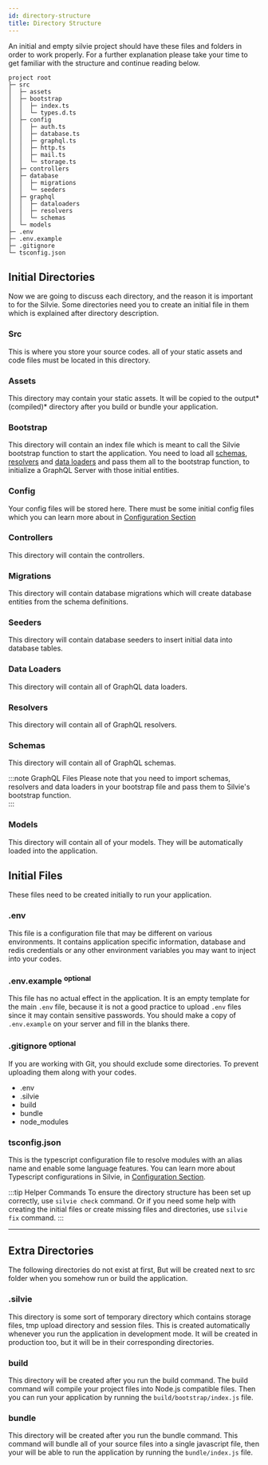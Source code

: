 ```yaml
---
id: directory-structure
title: Directory Structure
---
```

An initial and empty silvie project should have these files and folders in order to work properly. For a further 
explanation please take your time to get familiar with the structure and continue reading below.

```text
project root
├─ src
│  ├─ assets
│  ├─ bootstrap
│  │  ├─ index.ts
│  │  └─ types.d.ts
│  ├─ config
│  │  ├─ auth.ts
│  │  ├─ database.ts
│  │  ├─ graphql.ts
│  │  ├─ http.ts
│  │  ├─ mail.ts
│  │  └─ storage.ts
│  ├─ controllers
│  ├─ database
│  │  ├─ migrations
│  │  └─ seeders
│  ├─ graphql
│  │  ├─ dataloaders
│  │  ├─ resolvers
│  │  └─ schemas
│  └─ models
├─ .env
├─ .env.example
├─ .gitignore
└─ tsconfig.json
```

## Initial Directories
Now we are going to discuss each directory, and the reason it is important to for the Silvie. Some directories need you 
to create an initial file in them which is explained after directory description.

### Src
This is where you store your source codes. all of your static assets and code files must be located in this directory.

### Assets
This directory may contain your static assets. It will be copied to the output*(compiled)* directory after you build or
bundle your application. 

### Bootstrap
This directory will contain an index file which is meant to call the Silvie bootstrap function to start the 
application. You need to load all [schemas](#schemas), [resolvers](#resolvers) and [data loaders](#data-loaders) and pass 
them all to the bootstrap function, to initialize a GraphQL Server with those initial entities.

### Config
Your config files will be stored here. There must be some initial config files which you can learn more about in 
[Configuration Section](configuration.md)

### Controllers
This directory will contain the controllers.

### Migrations
This directory will contain database migrations which will create database entities from the schema definitions.

### Seeders
This directory will contain database seeders to insert initial data into database tables.

### Data Loaders
This directory will contain all of GraphQL data loaders.

### Resolvers
This directory will contain all of GraphQL resolvers.

### Schemas
This directory will contain all of GraphQL schemas.

:::note GraphQL Files
Please note that you need to import schemas, resolvers and data loaders in your bootstrap file and pass them to Silvie's
bootstrap function.  
:::

### Models
This directory will contain all of your models. They will be automatically loaded into the application.

## Initial Files
These files need to be created initially to run your application.

### .env
This file is a configuration file that may be different on various environments. It contains application specific 
information, database and redis credentials or any other environment variables you may want to inject into your codes. 

### .env.example <sup>optional</sup>
This file has no actual effect in the application. It is an empty template for the main `.env` file, because it is
not a good practice to upload `.env` files since it may contain sensitive passwords. You should make a copy of
`.env.example` on your server and fill in the blanks there.  

### .gitignore <sup>optional</sup>
If you are working with Git, you should exclude some directories. To prevent uploading them along with your codes.
- .env
- .silvie
- build
- bundle
- node_modules

### tsconfig.json
This is the typescript configuration file to resolve modules with an alias name and enable some language features.
You can learn more about Typescript configurations in Silvie, in [Configuration Section](configuration.md#tsconfig).


:::tip Helper Commands
To ensure the directory structure has been set up correctly, use `silvie check` command. Or if you need some help with 
creating the initial files or create missing files and directories, use `silvie fix` command. 
:::

---
##  Extra Directories
The following directories do not exist at first, But will be created next to src folder when you somehow run or build 
the application.

### .silvie
This directory is some sort of temporary directory which contains storage files, tmp upload directory and session files.
This is created automatically whenever you run the application in development mode. It will be created in production
too, but it will be in their corresponding directories.

### build
This directory will be created after you run the build command. The build command will compile your project files into
Node.js compatible files. Then you can run your application by running the `build/bootstrap/index.js` file.

### bundle
This directory will be created after you run the bundle command. This command will bundle all of your source files into
a single javascript file, then your will be able to run the application by running the `bundle/index.js` file.
